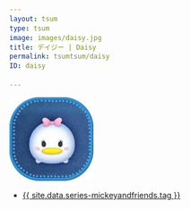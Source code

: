```yaml
---
layout: tsum
type: tsum
image: images/daisy.jpg
title: デイジー | Daisy
permalink: tsumtsum/daisy
ID: daisy

---
```

<img class="ui image" src="../images/daisy.jpg">

* <a href="{{ site.data.series-mickeyandfriends.url }}">{{ site.data.series-mickeyandfriends.tag }}</a>
